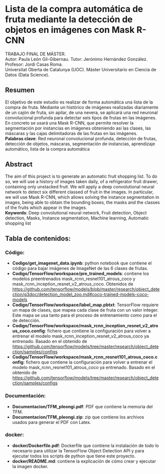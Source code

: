 # Lista de la compra automática de fruta mediante la detección de objetos en imágenes con Mask R-CNN

TRABAJO FINAL DE MÁSTER.<br />
Autor: Paula León Gil-Gibernau.
Tutor: Jerónimo Hernández González.
Profesor: Jordi Casas Roma.<br />
Universitat Oberta de Catalunya (UOC). Máster Universitario en Ciencia de Datos (Data Science).

## Resumen
El objetivo de este estudio es realizar de forma automática una lista de la compra de fruta.
Mediante un histórico de imágenes realizadas diariamente de un cajón de fruta, sin apilar, de una nevera, se aplicará una red neuronal convolucional profunda para detectar seis tipos de frutas en las imágenes. En concreto se usará una Mask R-CNN, que permite resolver la
segmentación por instancias en imágenes obteniendo así las clases, las máscaras y las cajas delimitadoras de las frutas en las imágenes.<br />
**Palabras clave**: Red neuronal convolucional profunda, detección de frutas, detección de objetos, máscaras, segmentación de instancias, aprendizaje automático, lista de la compra automática

## Abstract
The aim of this project is to generate an automatic fruit shopping list. To do so, we will use a history of images taken daily, of a refrigerator fruit drawer, containing only unstacked fruit. We will apply a deep convolutional neural network to detect six different classed of fruit in the images. In particular, we will use Mask R-CNN, which allows solving the instance segmentation in images, being able to obtain the bounding boxes, the masks and the classes of the fruits which appear in the images.<br />
**Keywords**: Deep convolutional neural network, Fruit detection, Object detection, Masks, Instance segmentation, Machine learning, Automatic shopping list

## **Tabla de contenidos:**

### **Código:**
* **Codigo/get_imagenet_data.ipynb**: python notebook que contiene el código para bajar imágenes de ImageNet de las 6 clases de frutas.
* **Codigo/TensorFlow/workspace/pre_trained_models**: contiene los modelos preentrenados mask_rcnn_resnet101_atrous_coco y mask_rcnn_inception_resnet_v2_atrous_coco. Obtenidos de https://github.com/tensorflow/models/blob/master/research/object_detection/g3doc/detection_model_zoo.md#coco-trained-models-coco-models
* **Codigo/TensorFlow/workspace/label_map.pbtxt**: TensorFlow requiere un mapa de clases, que mapea cada clase de fruta con un valor integer. Este mapa se usa tanto para el proceso de entrenamiento como para el de detección. 
* **Codigo/TensorFlow/workspace/mask_rcnn_inception_resnet_v2_atrous_coco.config**: fichero que contiene la configuración para volver a entrenar el modelo mask_rcnn_inception_resnet_v2_atrous_coco ya entrenado. Basado en el obtenido de https://github.com/tensorflow/models/tree/master/research/object_detection/samples/configs
* **Codigo/TensorFlow/workspace/mask_rcnn_resnet101_atrous_coco.config**: fichero que contiene la configuración para volver a entrenar el modelo mask_rcnn_resnet101_atrous_coco ya entrenado. Basado en el obtenido de https://github.com/tensorflow/models/tree/master/research/object_detection/samples/configs

### **Documentación:**
* **Documentacion/TFM_pleongi.pdf**: PDF que contiene la memoria del TFM.
* **Documentacion/TFM_pleongi.zip**: zip que contiene los archivos usados para generar el PDF con Latex.

### **docker:**
* **docker/Dockerfile.pdf**: Dockerfile que contiene la instalación de todo lo necesario para utilizar la TensorFlow Object Detection API y para ejecutar todos los scripts de python que tiene este proyecto. 
* **docker/README.md**: contiene la explicación de cómo crear y ejecutar la imagen docker.

